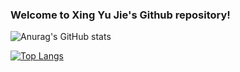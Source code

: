 ### Welcome to Xing Yu Jie's Github repository!
![Anurag's GitHub stats](https://github-readme-stats.vercel.app/api?username=xingyujie&show_icons=true&theme=radical)

[![Top Langs](https://github-readme-stats.vercel.app/api/top-langs/?username=xingyujie)](https://github.com/anuraghazra/github-readme-stats)
